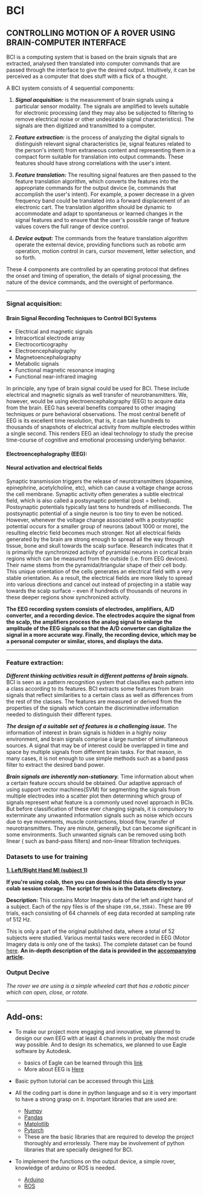 # BCI
## CONTROLLING MOTION OF A ROVER USING BRAIN-COMPUTER INTERFACE
BCI is a computing system that is based on the brain signals that are extracted, analysed then translated into computer commands that are passed through the interface to give the desired output. Intuitively, it can be perceived as a computer that does stuff with a flick of a thought.

A BCI system consists of 4 sequential components:
  
  1) ***Signal acquisition:*** 
  ​is the measurement of brain signals using a particular sensor modality. The signals are amplified to levels suitable for electronic processing (and they may also be subjected to filtering to remove electrical noise or other undesirable signal characteristics). The signals are then digitized and transmitted to a computer.
  
  2) ***Feature extraction:*** 
  is the process of analyzing the digital signals to distinguish relevant signal characteristics (ie, signal features related to the person's intent) from extraneous content and representing them in a compact form suitable for translation into output commands. These features should have strong correlations with the user's intent.
  
  3) ***Feature translation:*** 
  The resulting signal features are then passed to the feature translation algorithm, which converts the features into the appropriate commands for the output device (ie, commands that accomplish the user's intent). For example, a power decrease in a given frequency band could be translated into a forward displacement of an electronic cart. The translation algorithm should be dynamic to accommodate and adapt to spontaneous or learned changes in the signal features and to ensure that the user's possible range of feature values covers the full range of device control.
  
  4) ***Device output:*** 
  The commands from the feature translation algorithm operate the external device, providing functions such as robotic arm operation, motion control in cars, cursor movement, letter selection, and so forth.

These 4 components are controlled by an operating protocol that defines the onset and timing of operation, the details of signal processing, the nature of the device commands, and the oversight of performance.

------------------------------------------------------------------------------------------------------------------------------------------------------------

### Signal acquisition: 

#### Brain Signal Recording Techniques to Control BCI Systems

  - Electrical and magnetic signals
  - Intracortical electrode array
  - Electrocorticography
  - Electroencephalography
  - Magnetoencephalography
  - Metabolic signals
  - Functional magnetic resonance imaging
  - Functional near-infrared imaging

In principle, any type of brain signal could be used for BCI. These include electrical and magnetic signals as well transfer of neurotransmitters. ​We, however, would be using electroencephalography (EEG) to acquire data from the brain. ​EEG has several benefits compared to other imaging techniques or pure behavioral observations. The most central benefit of EEG is its excellent time resolution, that is, it can take hundreds to thousands of snapshots of electrical activity from multiple electrodes within a single second. This renders EEG an ideal technology to study the precise time-course of cognitive and emotional processing underlying behavior.

#### Electroencephalography (EEG):

  #### Neural activation and electrical fields
  
  ​Synaptic transmission triggers the release of neurotransmitters (dopamine, epinephrine, acetylcholine, etc), which can cause a voltage change across the cell membrane. Synaptic activity often generates a subtle electrical field, which is also called a postsynaptic potential (post = behind). Postsynaptic potentials typically last tens to hundreds of milliseconds.
The postsynaptic potential of a single neuron is too tiny to even be noticed. However, whenever the voltage change associated with a postsynaptic potential occurs for a smaller group of neurons (about 1000 or more), the resulting electric field becomes much stronger.
Not all electrical fields generated by the brain are strong enough to spread all the way through tissue, bone and skull towards the scalp surface. Research indicates that it is primarily the synchronized activity of pyramidal neurons in cortical brain regions which can
be measured from the outside (i.e. from EEG devices). Their name stems from the pyramidal/triangular shape of their cell body. This unique orientation of the cells generates an electrical field with a very stable orientation. As a result, the electrical fields are more likely to spread into various directions and cancel out instead of projecting in a stable way towards the scalp surface – even if hundreds of thousands of neurons in these deeper regions show synchronized activity.

**The EEG recording system consists of electrodes, amplifiers, A/D converter, and a recording device. The electrodes acquire the signal from the scalp, the amplifiers process the analog signal to enlarge the amplitude of the EEG signals so that the A/D converter can digitalize the signal in a more accurate way. Finally, the recording device, which may be a personal computer or similar, stores, and displays the data.**

------------------------------------------------------------------------------------------------------------------------------------------------------------------

### Feature extraction: 

***Different thinking activities result in different patterns of brain signals.*** 
 BCI is seen as a pattern recognition system that classifies each pattern into a class according to its features. BCI extracts some features from brain signals that reflect similarities to a certain class as well as differences from the rest of the classes. The features are measured or derived from the properties of the signals which contain the discriminative information needed to distinguish their different types.
 
 ***The design of a suitable set of features is a challenging issue.***
 ​The information of interest in brain signals is hidden in a highly noisy environment, and brain signals comprise a large
number of simultaneous sources. A signal that may be of interest could be overlapped in time and space by multiple signals from different brain tasks. For that reason, in many cases, it is not enough to use simple methods such as a band pass filter to extract the desired band power.

***Brain signals are inherently non-stationary.*** 
Time information about when a certain feature occurs should be obtained. Our adaptive approach of using support vector machines(SVM) for segmenting the signals from multiple electrodes into a scatter plot then determining which group of signals represent what feature is a commonly used novel approach in BCIs. But before classification of these ever changing signals, it is compulsory to exterminate any unwanted information signals such as noise which occurs due to eye movements, muscle contractions, blood flow, transfer of neurotransmitters. They are minute, generally, but can become significant in some environments. Such unwanted signals can be removed using both linear ( such as band-pass filters) and non-linear filtration techniques.

### Datasets to use for training

[**1. Left/Right Hand MI (subject 1)**](https://drive.google.com/drive/folders/19MpbN892wGTjioDRvq2qjnbEIwsujywR)

**If you're using colab, then you can download this data directly to your colab session storage. The script for this is in the Datasets directory.**

**Description:** This contains Motor Imagery data of the left and right hand of a subject.
Each of the npy files is of the shape `(99,64,3584)`. These are 99 trials, each consisting of 64 channels of eeg data recorded at sampling rate of 512 Hz.

This is only a part of the original published data, where a total of 52 subjects were studied. Various mental tasks were recorded in EEG (Motor Imagery data is only one of the tasks). The complete dataset can be found [here](http://gigadb.org/dataset/view/id/100295). **An in-depth description of the data is provided in the [accompanying article](https://academic.oup.com/gigascience/article/6/7/gix034/3796323).**

### Output Decive
*The rover we are using is a simple wheeled cart that has a robotic pincer which can open, close, or rotate.* 

-------------------------------------------------------------------------------------------------------------------------------------------------------------------

## Add-ons: 

- To make our project more engaging and innovative, we planned to design our own EEG with at least 4 channels in probably the most crude way possible. And to design its schematics, we planned to use Eagle software by Autodesk.
  - basics of Eagle can be learned through this [link](https://www.youtube.com/playlist?list=PLfedFaAfFsest2jvDcanXgT5T09_ksQDV)
  - More about EEG is [Here](https://imotions.com/blog/eeg)
  
- Basic python tutorial can be accessed through this [Link](https://www.youtube.com/watch?v=_uQrJ0TkZlc&t=6517s)

- All the coding part is done in python language and so it is very important to have a strong grasp on it. Important libraries that are used are:
  - [Numpy](https://www.kaggle.com/abdullahsahin/numpy-tutorial-for-beginner)
  - [Pandas](https://www.kaggle.com/learn/pandas)
  - [Matplotlib](https://www.tutorialspoint.com/matplotlib/index.htm)
  - [Pytorch](https://www.udacity.com/course/deep-learning-pytorch--ud188)
  - These are the basic libraries that are required to develop the project
thoroughly and errorlessly. There may be involvement of python libraries that
are specially designed for BCI.

- To implement the functions on the output device, a simple rover, knowledge of arduino or ROS is needed.
  - [Arduino](https://www.arduino.cc/en/Tutorial/HomePage?from=Main.Tutorials)
  - [ROS](https://www.pdfdrive.com/programming-robots-with-ros-a-practical-introduction-to-the-robot-operating-system-e166617536.html)
   



















